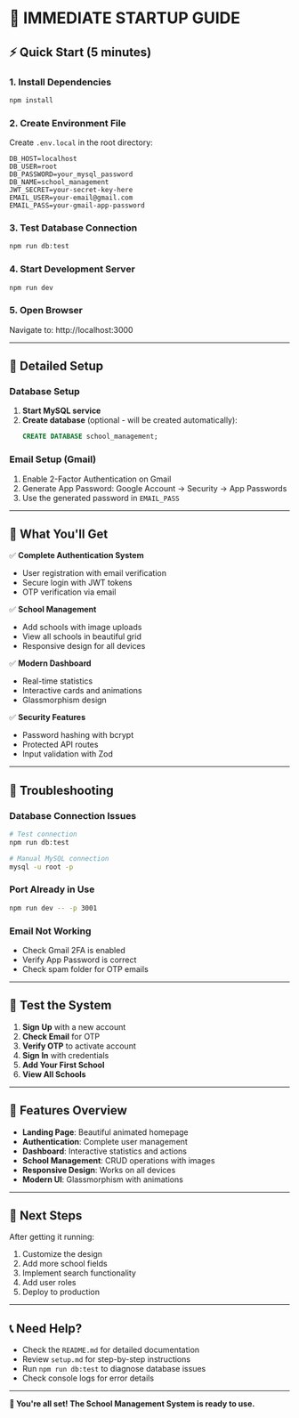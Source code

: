# 🚀 IMMEDIATE STARTUP GUIDE

## ⚡ Quick Start (5 minutes)

### 1. Install Dependencies
```bash
npm install
```

### 2. Create Environment File
Create `.env.local` in the root directory:
```env
DB_HOST=localhost
DB_USER=root
DB_PASSWORD=your_mysql_password
DB_NAME=school_management
JWT_SECRET=your-secret-key-here
EMAIL_USER=your-email@gmail.com
EMAIL_PASS=your-gmail-app-password
```

### 3. Test Database Connection
```bash
npm run db:test
```

### 4. Start Development Server
```bash
npm run dev
```

### 5. Open Browser
Navigate to: http://localhost:3000

---

## 🔧 Detailed Setup

### Database Setup
1. **Start MySQL service**
2. **Create database** (optional - will be created automatically):
   ```sql
   CREATE DATABASE school_management;
   ```

### Email Setup (Gmail)
1. Enable 2-Factor Authentication on Gmail
2. Generate App Password: Google Account → Security → App Passwords
3. Use the generated password in `EMAIL_PASS`

---

## 🎯 What You'll Get

✅ **Complete Authentication System**
- User registration with email verification
- Secure login with JWT tokens
- OTP verification via email

✅ **School Management**
- Add schools with image uploads
- View all schools in beautiful grid
- Responsive design for all devices

✅ **Modern Dashboard**
- Real-time statistics
- Interactive cards and animations
- Glassmorphism design

✅ **Security Features**
- Password hashing with bcrypt
- Protected API routes
- Input validation with Zod

---

## 🚨 Troubleshooting

### Database Connection Issues
```bash
# Test connection
npm run db:test

# Manual MySQL connection
mysql -u root -p
```

### Port Already in Use
```bash
npm run dev -- -p 3001
```

### Email Not Working
- Check Gmail 2FA is enabled
- Verify App Password is correct
- Check spam folder for OTP emails

---

## 📱 Test the System

1. **Sign Up** with a new account
2. **Check Email** for OTP
3. **Verify OTP** to activate account
4. **Sign In** with credentials
5. **Add Your First School**
6. **View All Schools**

---

## 🎨 Features Overview

- **Landing Page**: Beautiful animated homepage
- **Authentication**: Complete user management
- **Dashboard**: Interactive statistics and actions
- **School Management**: CRUD operations with images
- **Responsive Design**: Works on all devices
- **Modern UI**: Glassmorphism with animations

---

## 🔮 Next Steps

After getting it running:
1. Customize the design
2. Add more school fields
3. Implement search functionality
4. Add user roles
5. Deploy to production

---

## 📞 Need Help?

- Check the `README.md` for detailed documentation
- Review `setup.md` for step-by-step instructions
- Run `npm run db:test` to diagnose database issues
- Check console logs for error details

---

**🎉 You're all set! The School Management System is ready to use.**
